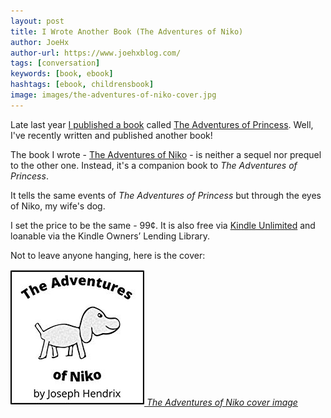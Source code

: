 ```yaml
---
layout: post
title: I Wrote Another Book (The Adventures of Niko)
author: JoeHx
author-url: https://www.joehxblog.com/
tags: [conversation]
keywords: [book, ebook]
hashtags: [ebook, childrensbook]
image: images/the-adventures-of-niko-cover.jpg
---
```


Late last year [I published a book](https://www.puppy-snuggles.com/blog/i-wrote-a-book-the-adventures-of-princess/) called [The Adventures of Princess](https://www.amazon.com/dp/B07M68STB4/?tag=puppysnuggles-20). Well, I've recently written and published another book!

The book I wrote - [The Adventures of Niko](https://www.amazon.com/dp/B07SRJTTMW/?tag=puppysnuggles-20) - is neither a sequel nor prequel to the other one. Instead, it's a companion book to *The Adventures of Princess*.

It tells the same events of *The Adventures of Princess* but through the eyes of Niko, my wife's dog.

I set the price to be the same - 99&cent;. It is also free via [Kindle Unlimited](https://amzn.to/2AFJoXF) and loanable via the Kindle Owners’ Lending Library.

Not to leave anyone hanging, here is the cover:

[![The Adventures of Niko cover image](/images/the-adventures-of-niko-cover.jpg)
*The Adventures of Niko cover image*](https://www.amazon.com/dp/B07SRJTTMW/?tag=puppysnuggles-20)
